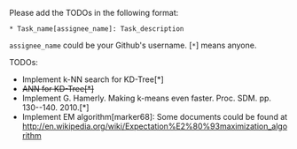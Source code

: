 Please add the TODOs in the following format:
```
* Task_name[assignee_name]: Task_description
```

`assignee_name` could be your Github's username. [`*`] means anyone.

TODOs:

* Implement k-NN search for KD-Tree[*]
* ~~ANN for KD-Tree[*]~~
* Implement G. Hamerly. Making k-means even faster. Proc. SDM. pp. 130--140. 2010.[*]
* Implement EM algorithm[marker68]: Some documents could be found at http://en.wikipedia.org/wiki/Expectation%E2%80%93maximization_algorithm
